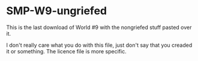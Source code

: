 # SMP-W9-ungriefed
This is the last download of World #9 with the nongriefed stuff pasted over it.

I don't really care what you do with this file, just don't say that you creaded it or something. The licence file is more specific.
